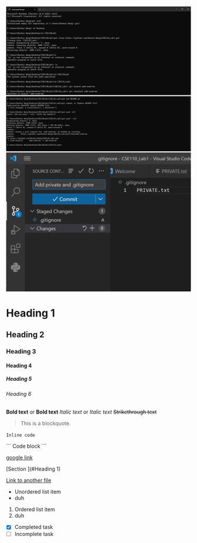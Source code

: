 ![1](4-91.png)
![2](4-92.png)
![3](4-93.png)

# Heading 1
## Heading 2
### Heading 3
#### Heading 4
##### Heading 5
###### Heading 6

**Bold text** or __Bold text__
*Italic text* or _Italic text_
~~Strikethrough text~~

> This is a blockquote.


`Inline code`

\```
Code block
\```

[google link](https://google.com)

[Section ](#Heading 1)

[Link to another file](README.md)


- Unordered list item
- duh
1. Ordered list item
2. duh


- [x] Completed task
- [ ] Incomplete task